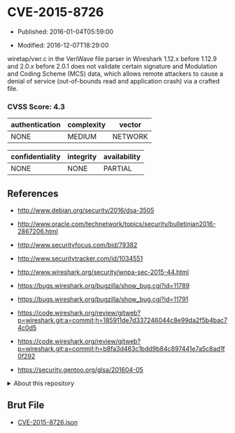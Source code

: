 # CVE-2015-8726

- Published: 2016-01-04T05:59:00

- Modified: 2016-12-07T18:29:00

wiretap/vwr.c in the VeriWave file parser in Wireshark 1.12.x before 1.12.9 and 2.0.x before 2.0.1 does not validate certain signature and Modulation and Coding Scheme (MCS) data, which allows remote attackers to cause a denial of service (out-of-bounds read and application crash) via a crafted file.

### CVSS Score: **4.3**

| authentication | complexity | vector |
| --- | --- | --- |
| NONE | MEDIUM | NETWORK |

| confidentiality | integrity | availability |
| --- | --- | --- |
| NONE | NONE | PARTIAL |

## References

* http://www.debian.org/security/2016/dsa-3505

* http://www.oracle.com/technetwork/topics/security/bulletinjan2016-2867206.html

* http://www.securityfocus.com/bid/79382

* http://www.securitytracker.com/id/1034551

* http://www.wireshark.org/security/wnpa-sec-2015-44.html

* https://bugs.wireshark.org/bugzilla/show_bug.cgi?id=11789

* https://bugs.wireshark.org/bugzilla/show_bug.cgi?id=11791

* https://code.wireshark.org/review/gitweb?p=wireshark.git;a=commit;h=185911de7d337246044c8e99da2f5b4bac74c0d5

* https://code.wireshark.org/review/gitweb?p=wireshark.git;a=commit;h=b8fa3d463c1bdd9b84c897441e7a5c8ad1f0f292

* https://security.gentoo.org/glsa/201604-05

<details>
<summary>About this repository</summary> 

  This repository is part of the project [Live Hack CVE](https://github.com/Live-Hack-CVE). Main website can be found [www.live-hack.org](https://www.live-hack.org) 
  
  Made by [Sn0wAlice](https://github.com/Sn0wAlice) for the people that care about security and need to have a feed of the latest CVEs. Hope you enjoy it, don't forget to star the repo and follow me on [Twitter](https://twitter.com/Sn0wAlice) and [Github](https://github.com/Sn0wAlice). And that is my [personnal website](https://www.alice-snow.me/)

  - [Home Page](https://github.com/Live-Hack-CVE)
  - [Framework](https://github.com/Live-Hack-CVE/cve-framework)
  - [CVE database](https://github.com/Live-Hack-CVE/full_database)
  - [Changelog](https://github.com/Live-Hack-CVE/Changelog)
</details>

## Brut File

* [CVE-2015-8726.json](https://raw.githubusercontent.com/Live-Hack-CVE/full_database/main/cves/2015/CVE-2015-8726.json)

